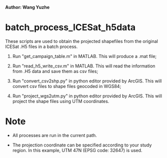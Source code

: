 **Author: Wang Yuzhe**

# batch_process_ICESat_h5data

These scripts are used to obtain the projected shapefiles from the original ICESat .H5 files in a batch process.

1. Run "get_campaign_table.m" in MATLAB. This will produce a .mat file;

2. Run "read_h5_write_csv.m" in MATLAB. This will read the information from .H5 data and save them as csv files;

3. Run "convert_csv2shp.py" in python editor provided by ArcGIS. This  will convert csv files to shape files geocoded in WGS84;

4. Run "project_wgs2utm.py" in python editor provided by ArcGIS. This will project the shape files using UTM coordinates.

# Note
* All processes are run in the current path.

* The projection coordinate can be specified according to your study region. In this example, UTM 47N (EPSG code: 32647) is used.
